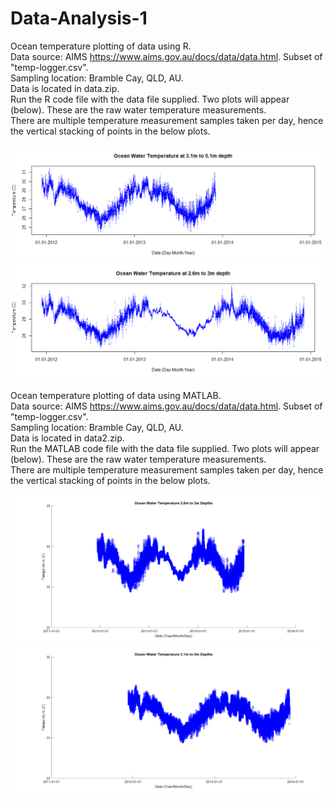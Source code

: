 # Data-Analysis-1

Ocean temperature plotting of data using R. <br />
Data source: AIMS https://www.aims.gov.au/docs/data/data.html. Subset of "temp-logger.csv". <br />
Sampling location: Bramble Cay, QLD, AU. <br />
Data is located in data.zip. <br />
Run the R code file with the data file supplied. Two plots will appear (below). These are the raw water temperature measurements. <br />
There are multiple temperature measurement samples taken per day, hence the vertical stacking of points in the below plots. 


![](images/image1.png)
![](images/image2.png)
<br />
<br />
Ocean temperature plotting of data using MATLAB. <br />
Data source: AIMS https://www.aims.gov.au/docs/data/data.html. Subset of "temp-logger.csv". <br />
Sampling location: Bramble Cay, QLD, AU. <br />
Data is located in data2.zip. <br />
Run the MATLAB code file with the data file supplied. Two plots will appear (below). These are the raw water temperature measurements. <br />
There are multiple temperature measurement samples taken per day, hence the vertical stacking of points in the below plots. 


![](images/fig1.png)
![](images/fig2.png)
